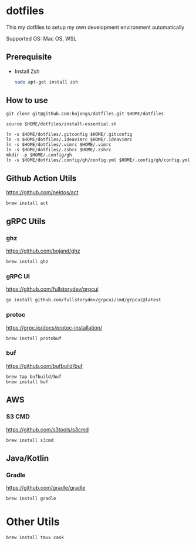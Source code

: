 # dotfiles

This my dotfiles to setup my own development environment automatically

Supported OS: Mac OS, WSL

## Prerequisite

- Install Zsh
  ```sh
  sudo apt-get install zsh
  ```

## How to use

```shell
git clone git@github.com:hojongs/dotfiles.git $HOME/dotfiles

source $HOME/dotfiles/install-essential.sh

ln -s $HOME/dotfiles/.gitconfig $HOME/.gitconfig
ln -s $HOME/dotfiles/.ideavimrc $HOME/.ideavimrc
ln -s $HOME/dotfiles/.vimrc $HOME/.vimrc
ln -s $HOME/dotfiles/.zshrc $HOME/.zshrc
mkdir -p $HOME/.config/gh
ln -s $HOME/dotfiles/.config/gh/config.yml $HOME/.config/gh/config.yml 
```

## Github Action Utils

https://github.com/nektos/act

```
brew install act
```

## gRPC Utils

### ghz

https://github.com/bojand/ghz

```
brew install ghz
```

### gRPC UI

https://github.com/fullstorydev/grpcui

```
go install github.com/fullstorydev/grpcui/cmd/grpcui@latest
```

### protoc

https://grpc.io/docs/protoc-installation/

```
brew install protobuf
```

### buf

https://github.com/bufbuild/buf

```
brew tap bufbuild/buf
brew install buf
```

## AWS

### S3 CMD

https://github.com/s3tools/s3cmd

```
brew install s3cmd
```

## Java/Kotlin

### Gradle

https://github.com/gradle/gradle

```
brew install gradle
```

# Other Utils

```
brew install tmux cask
```

